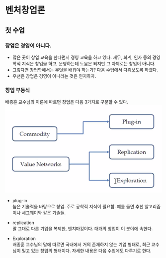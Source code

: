 # 벤처창업론  

## 첫 수업  

### 창업은 경영이 아니다.  
- 많은 곳이 창업 교육을 한다면서 경영 교육을 하고 있다. 재무, 회계, 인사 등의 경영학적 지식은 창업을 하고, 운영하는데 도움은 되지만 그 자체로는 창업이 아니다.
- 그렇다면 창업학에서는 무엇을 배워야 하는가? 다음 수업에서 다뤄보도록 하겠다.
- 우선은 창업은 경영이 아니라는 것은 인지하자.


### 창업 부등식

배종훈 교수님의 이론에 따르면 창업은 다음 3가지로 구분할 수 있다.
<img src="./asset/창업공식.png"  alt="창업공식" />

- plug-in  
  높은 기술력을 바탕으로 창업. 주로 공학적 지식이 필요함. 예를 들면 추천 알고리즘이나 세그웨이와 같은 기술들.

- replication  
말 그대로 다른 기업을 복제한, 벤치마킹이다. 대개의 창업이 이 분야에 속한다.

- Exploration  
  배종훈 교수님의 말에 따르면 국내에서 거의 존재하지 않는 기업 형태로, 최근 교수님이 밀고 있는 창업의 형태이다. 자세한 내용은 다음 수업에도 다루기로 한다.  